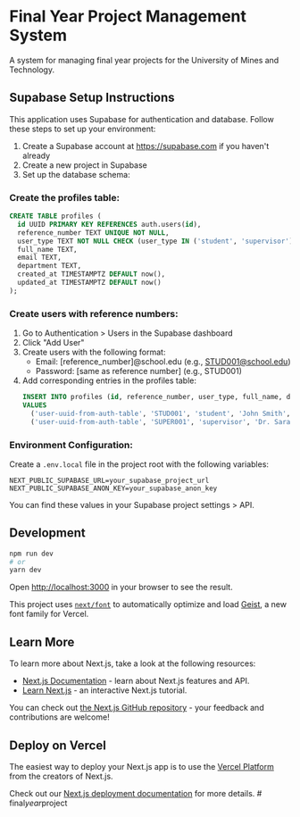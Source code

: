 # Final Year Project Management System

A system for managing final year projects for the University of Mines and Technology.

## Supabase Setup Instructions

This application uses Supabase for authentication and database. Follow these steps to set up your environment:

1. Create a Supabase account at https://supabase.com if you haven't already
2. Create a new project in Supabase
3. Set up the database schema:

### Create the profiles table:

```sql
CREATE TABLE profiles (
  id UUID PRIMARY KEY REFERENCES auth.users(id),
  reference_number TEXT UNIQUE NOT NULL,
  user_type TEXT NOT NULL CHECK (user_type IN ('student', 'supervisor')),
  full_name TEXT,
  email TEXT,
  department TEXT,
  created_at TIMESTAMPTZ DEFAULT now(),
  updated_at TIMESTAMPTZ DEFAULT now()
);
```

### Create users with reference numbers:

1. Go to Authentication > Users in the Supabase dashboard
2. Click "Add User"
3. Create users with the following format:
   - Email: [reference_number]@school.edu (e.g., STUD001@school.edu)
   - Password: [same as reference number] (e.g., STUD001)
4. Add corresponding entries in the profiles table:
   ```sql
   INSERT INTO profiles (id, reference_number, user_type, full_name, department)
   VALUES 
     ('user-uuid-from-auth-table', 'STUD001', 'student', 'John Smith', 'Computer Science'),
     ('user-uuid-from-auth-table', 'SUPER001', 'supervisor', 'Dr. Sarah Johnson', 'Computer Science');
   ```

### Environment Configuration:

Create a `.env.local` file in the project root with the following variables:

```
NEXT_PUBLIC_SUPABASE_URL=your_supabase_project_url
NEXT_PUBLIC_SUPABASE_ANON_KEY=your_supabase_anon_key
```

You can find these values in your Supabase project settings > API.

## Development

```bash
npm run dev
# or
yarn dev
```

Open [http://localhost:3000](http://localhost:3000) in your browser to see the result.

This project uses [`next/font`](https://nextjs.org/docs/app/building-your-application/optimizing/fonts) to automatically optimize and load [Geist](https://vercel.com/font), a new font family for Vercel.

## Learn More

To learn more about Next.js, take a look at the following resources:

- [Next.js Documentation](https://nextjs.org/docs) - learn about Next.js features and API.
- [Learn Next.js](https://nextjs.org/learn) - an interactive Next.js tutorial.

You can check out [the Next.js GitHub repository](https://github.com/vercel/next.js) - your feedback and contributions are welcome!

## Deploy on Vercel

The easiest way to deploy your Next.js app is to use the [Vercel Platform](https://vercel.com/new?utm_medium=default-template&filter=next.js&utm_source=create-next-app&utm_campaign=create-next-app-readme) from the creators of Next.js.

Check out our [Next.js deployment documentation](https://nextjs.org/docs/app/building-your-application/deploying) for more details.
#   f i n a l _ y e a r _ p r o j e c t  
 